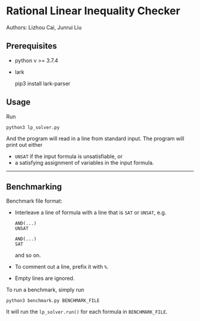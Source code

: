Rational Linear Inequality Checker
===  
Authors: Lizhou Cai, Junrui Liu  

## Prerequisites
* python v >= 3.7.4
* lark

    pip3 install lark-parser


## Usage

Run

    python3 lp_solver.py

And the program will read in a line from standard input.
The program will print out either 
* `UNSAT` if the input formula is unsatisfiable, or
* a satisfying assignment of variables in the input formula.


---
## Benchmarking
Benchmark file format:
- Interleave a line of formula with a line that is `SAT` or `UNSAT`, e.g.
    ```
    AND(...)
    UNSAT
    
    AND(...)
    SAT
    ```
    and so on.

    
- To comment out a line, prefix it with `%`.
- Empty lines are ignored.

To run a benchmark, simply run

    python3 benchmark.py BENCHMARK_FILE

It will run the `lp_solver.run()` for each formula in `BENCHMARK_FILE`.